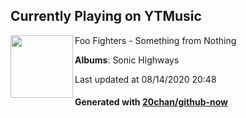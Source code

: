 ## Currently Playing on YTMusic

[<img align="left" width="100" src="https://lh3.googleusercontent.com/Es3MmLI0wMxQqXuY-wfUqGHIOAYd1PpJF4dDydJvYhWtbvHhbRHJEfraQlRBFvUhck9WXgiyJK2Ni1Ng">](https://music.youtube.com/channel/UCwDw2KaS8jRUxAPScL2U8og)

Foo Fighters - Something from Nothing

**Albums**: Sonic Highways

Last updated at 08/14/2020 20:48

#### Generated with [20chan/github-now](https://github.com/20chan/github-now)


<!--
**20chan/20chan** is a ✨ _special_ ✨ repository because its `README.md` (this file) appears on your GitHub profile.

Here are some ideas to get you started:

- 🔭 I’m currently working on ...
- 🌱 I’m currently learning ...
- 👯 I’m looking to collaborate on ...
- 🤔 I’m looking for help with ...
- 💬 Ask me about ...
- 📫 How to reach me: ...
- 😄 Pronouns: ...
- ⚡ Fun fact: ...
-->
